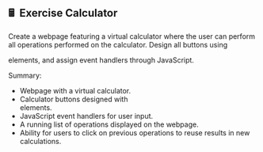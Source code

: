 ## 🖩 &nbsp;Exercise Calculator

  Create a webpage featuring a virtual calculator where the user can perform all operations performed on the calculator. 
  Design all buttons using <div> elements, and assign event handlers through JavaScript.

  Summary:

  - Webpage with a virtual calculator.
  - Calculator buttons designed with <div> elements.
  - JavaScript event handlers for user input.
  - A running list of operations displayed on the webpage.
  - Ability for users to click on previous operations to reuse results in new calculations.
